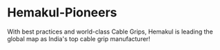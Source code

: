 # Hemakul-Pioneers
With best practices and world-class Cable Grips, Hemakul is leading the global map as India's top cable grip manufacturer!
